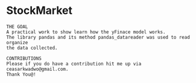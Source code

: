 # StockMarket

    THE GOAL
    A practical work to show learn how the yFinace model works.
    The library pandas and its method pandas_datareader was used to read organize
    the data collected.
    
    CONTRIBUTIONS
    Please if you do have a contribution hit me up via ceasarkwadwo@gmail.com.
    Thank You@!
     
    



